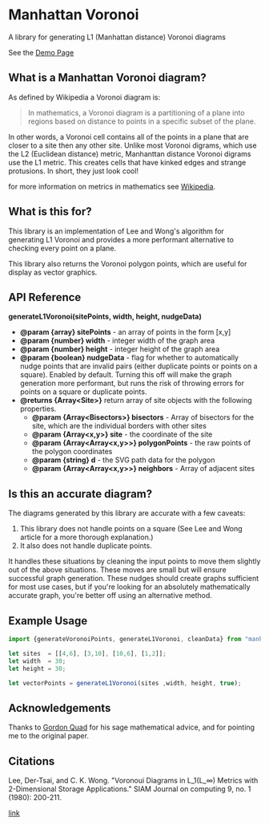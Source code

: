# Manhattan Voronoi

A library for generating L1 (Manhattan distance) Voronoi diagrams

See the [Demo Page](http://voronoi.joe-dragovich.co.uk.s3-website.eu-west-2.amazonaws.com/)

## What is a Manhattan Voronoi diagram?

As defined by Wikipedia a Voronoi diagram is:

>In mathematics, a Voronoi diagram is a partitioning of a plane into regions based on distance to points in a specific subset of the plane.

In other words, a Voronoi cell contains all of the points in a plane that are closer to a site then any other site. Unlike most Voronoi digrams, which use the L2 (Euclidean distance) metric, Manhanttan distance Voronoi digrams use the L1 metric. This creates cells that have kinked edges and strange protusions. In short, they just look cool!

for more information on metrics in mathematics see [Wikipedia](https://en.wikipedia.org/wiki/Metric_(mathematics)).

## What is this for?

This library is an implementation of Lee and Wong's algorithm for generating L1 Voronoi and provides a more performant alternative to checking every point on a plane. 

This library also returns the Voronoi polygon points, which are useful for display as vector graphics.

## API Reference

**generateL1Voronoi(sitePoints, width, height, nudgeData)**

* **@param {array} sitePoints** - an array of points in the form [x,y]
* **@param {number} width** - integer width of the graph area
* **@param {number} height** - integer height of the graph area 
* **@param {boolean} nudgeData** - flag for whether to automatically nudge points that are invalid pairs (either duplicate points or points on a square). Enabled by default. Turning this off will make the graph generation more performant, but runs the risk of throwing errors for points on a square or duplicate points. 
* **@returns {Array\<Site>}** return array of site objects with the following properties.
    - **@param {Array\<Bisectors>} bisectors** - Array of bisectors for the site, which are the individual borders with other sites
    - **@param {Array<x,y>} site** - the coordinate of the site
    - **@param {Array<Array<x,y>>} polygonPoints** - the raw points of the polygon coordinates
    - **@param {string} d** - the SVG path data for the polygon
    - **@param {Array<Array<x,y>>} neighbors** - Array of adjacent sites

## Is this an accurate diagram?

The diagrams generated by this library are accurate with a few caveats:
1. This library does not handle points on a square (See Lee and Wong article for a more thorough explanation.)
2. It also does not handle duplicate points.

It handles these situations by cleaning the input points to move them slightly out of the above situations. These moves are small but will ensure successful graph generation. These nudges should create graphs sufficient for most use cases, but if you're looking for an absolutely mathematically accurate graph, you're better off using an alternative method.

## Example Usage

~~~ javascript
import {generateVoronoiPoints, generateL1Voronoi, cleanData} from "manhattan-Voronoi";

let sites  = [[4,6], [3,10], [10,6], [1,2]];
let width  = 30;
let height = 30;

let vectorPoints = generateL1Voronoi(sites ,width, height, true);
~~~

## Acknowledgements

Thanks to [Gordon Quad](https://github.com/gordon-quad) for his sage mathematical advice, and for pointing me to the original paper.

## Citations

Lee, Der-Tsai, and C. K. Wong. "Voronoui Diagrams in L_1(L_∞) Metrics with 2-Dimensional Storage Applications." SIAM Journal on computing 9, no. 1 (1980): 200-211.

[link](https://epubs.siam.org/doi/abs/10.1137/0209017)
